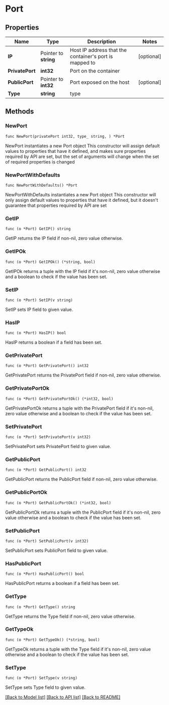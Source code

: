 # Port

## Properties

Name | Type | Description | Notes
------------ | ------------- | ------------- | -------------
**IP** | Pointer to **string** | Host IP address that the container&#39;s port is mapped to | [optional] 
**PrivatePort** | **int32** | Port on the container | 
**PublicPort** | Pointer to **int32** | Port exposed on the host | [optional] 
**Type** | **string** | type | 

## Methods

### NewPort

`func NewPort(privatePort int32, type_ string, ) *Port`

NewPort instantiates a new Port object
This constructor will assign default values to properties that have it defined,
and makes sure properties required by API are set, but the set of arguments
will change when the set of required properties is changed

### NewPortWithDefaults

`func NewPortWithDefaults() *Port`

NewPortWithDefaults instantiates a new Port object
This constructor will only assign default values to properties that have it defined,
but it doesn't guarantee that properties required by API are set

### GetIP

`func (o *Port) GetIP() string`

GetIP returns the IP field if non-nil, zero value otherwise.

### GetIPOk

`func (o *Port) GetIPOk() (*string, bool)`

GetIPOk returns a tuple with the IP field if it's non-nil, zero value otherwise
and a boolean to check if the value has been set.

### SetIP

`func (o *Port) SetIP(v string)`

SetIP sets IP field to given value.

### HasIP

`func (o *Port) HasIP() bool`

HasIP returns a boolean if a field has been set.

### GetPrivatePort

`func (o *Port) GetPrivatePort() int32`

GetPrivatePort returns the PrivatePort field if non-nil, zero value otherwise.

### GetPrivatePortOk

`func (o *Port) GetPrivatePortOk() (*int32, bool)`

GetPrivatePortOk returns a tuple with the PrivatePort field if it's non-nil, zero value otherwise
and a boolean to check if the value has been set.

### SetPrivatePort

`func (o *Port) SetPrivatePort(v int32)`

SetPrivatePort sets PrivatePort field to given value.


### GetPublicPort

`func (o *Port) GetPublicPort() int32`

GetPublicPort returns the PublicPort field if non-nil, zero value otherwise.

### GetPublicPortOk

`func (o *Port) GetPublicPortOk() (*int32, bool)`

GetPublicPortOk returns a tuple with the PublicPort field if it's non-nil, zero value otherwise
and a boolean to check if the value has been set.

### SetPublicPort

`func (o *Port) SetPublicPort(v int32)`

SetPublicPort sets PublicPort field to given value.

### HasPublicPort

`func (o *Port) HasPublicPort() bool`

HasPublicPort returns a boolean if a field has been set.

### GetType

`func (o *Port) GetType() string`

GetType returns the Type field if non-nil, zero value otherwise.

### GetTypeOk

`func (o *Port) GetTypeOk() (*string, bool)`

GetTypeOk returns a tuple with the Type field if it's non-nil, zero value otherwise
and a boolean to check if the value has been set.

### SetType

`func (o *Port) SetType(v string)`

SetType sets Type field to given value.



[[Back to Model list]](../README.md#documentation-for-models) [[Back to API list]](../README.md#documentation-for-api-endpoints) [[Back to README]](../README.md)


